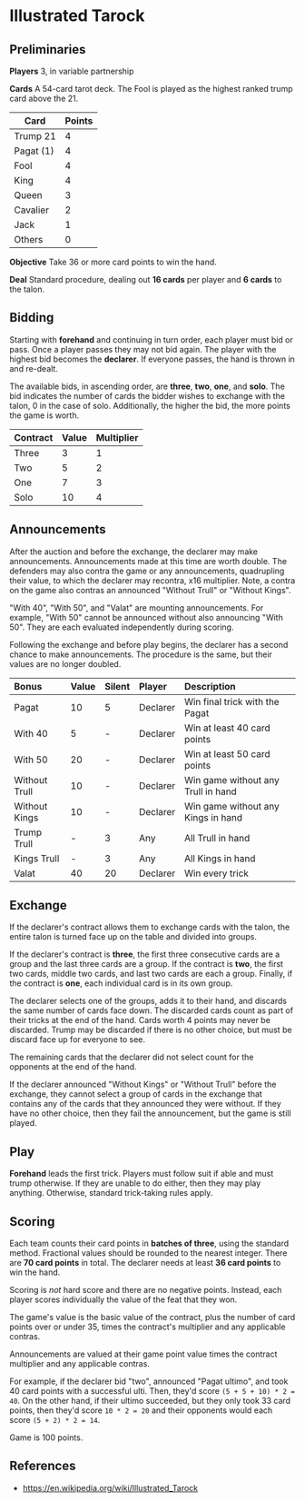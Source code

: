 # Illustrated Tarock

## Preliminaries

**Players** 3, in variable partnership

**Cards** A 54-card tarot deck. The Fool is played as the highest
ranked trump card above the 21.

Card       | Points
---------- | ------
Trump 21   | 4
Pagat (1)  | 4
Fool       | 4
King       | 4
Queen      | 3
Cavalier   | 2
Jack       | 1
Others     | 0

**Objective** Take 36 or more card points to win the hand.

**Deal** Standard procedure, dealing out **16 cards** per player and **6
cards** to the talon.

## Bidding

Starting with **forehand** and continuing in turn order, each player
must bid or pass. Once a player passes they may not bid again. The
player with the highest bid becomes the **declarer**. If everyone
passes, the hand is thrown in and re-dealt.

The available bids, in ascending order, are **three**, **two**,
**one**, and **solo**. The bid indicates the number of cards the
bidder wishes to exchange with the talon, 0 in the case of solo.
Additionally, the higher the bid, the more points the game is worth.

| Contract | Value | Multiplier |
|:---------|:------|:-----------|
| Three    | 3     | 1          |
| Two      | 5     | 2          |
| One      | 7     | 3          |
| Solo     | 10    | 4          |

## Announcements

After the auction and before the exchange, the declarer may make
announcements. Announcements made at this time are worth double. The
defenders may also contra the game or any announcements, quadrupling
their value, to which the declarer may recontra, x16 multiplier. Note,
a contra on the game also contras an announced "Without Trull" or
"Without Kings".

"With 40", "With 50", and "Valat" are mounting announcements. For
example, "With 50" cannot be announced without also announcing "With
50". They are each evaluated independently during scoring.

Following the exchange and before play begins, the declarer has a
second chance to make announcements. The procedure is the same, but
their values are no longer doubled.

| Bonus         | Value | Silent | Player   | Description                        |
|:--------------|:------|:-------|:---------|:-----------------------------------|
| Pagat         | 10    | 5      | Declarer | Win final trick with the Pagat     |
| With 40       | 5     | -      | Declarer | Win at least 40 card points        |
| With 50       | 20    | -      | Declarer | Win at least 50 card points        |
| Without Trull | 10    | -      | Declarer | Win game without any Trull in hand |
| Without Kings | 10    | -      | Declarer | Win game without any Kings in hand |
| Trump Trull   | -     | 3      | Any      | All Trull in hand                  |
| Kings Trull   | -     | 3      | Any      | All Kings in hand                  |
| Valat         | 40    | 20     | Declarer | Win every trick                    |


## Exchange

If the declarer's contract allows them to exchange cards with the
talon, the entire talon is turned face up on the table and divided
into groups.

If the declarer's contract is **three**, the first three consecutive
cards are a group and the last three cards are a group. If the
contract is **two**, the first two cards, middle two cards, and last
two cards are each a group. Finally, if the contract is **one**, each
individual card is in its own group.

The declarer selects one of the groups, adds it to their hand, and
discards the same number of cards face down. The discarded cards count
as part of their tricks at the end of the hand. Cards worth 4 points
may never be discarded. Trump may be discarded if there is no other
choice, but must be discard face up for everyone to see.

The remaining cards that the declarer did not select count for the
opponents at the end of the hand.

If the declarer announced "Without Kings" or "Without Trull" before
the exchange, they cannot select a group of cards in the exchange that
contains any of the cards that they announced they were without. If
they have no other choice, then they fail the announcement, but the
game is still played.

## Play

**Forehand** leads the first trick. Players must follow suit if able
and must trump otherwise. If they are unable to do either, then they
may play anything. Otherwise, standard trick-taking rules apply.

## Scoring

Each team counts their card points in **batches of three**, using the
standard method. Fractional values should be rounded to the nearest
integer. There are **70 card points** in total. The declarer needs at
least **36 card points** to win the hand.

Scoring is _not_ hard score and there are no negative points. Instead,
each player scores individually the value of the feat that they won.

The game's value is the basic value of the contract, plus the number
of card points over or under 35, times the contract's multiplier and
any applicable contras.

Announcements are valued at their game point value times the contract
multiplier and any applicable contras.

For example, if the declarer bid "two", announced "Pagat ultimo", and
took 40 card points with a successful ulti. Then, they'd score
`(5 + 5 + 10) * 2 = 40`. On the other hand, if their ultimo succeeded,
but they only took 33 card points, then they'd score `10 * 2 = 20` and
their opponents would each score `(5 + 2) * 2 = 14`.

Game is 100 points.

## References

- https://en.wikipedia.org/wiki/Illustrated_Tarock
